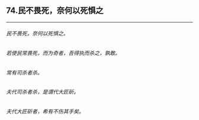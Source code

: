 ## 74.民不畏死，奈何以死惧之
---


###### 民不畏死，奈何以死惧之。

###### 若使民常畏死，而为奇者，吾得执而杀之，孰敢。

###### 常有司杀者杀。

###### 夫代司杀者杀，是谓代大匠斫。

###### 夫代大匠斫者，希有不伤其手矣。

######  

